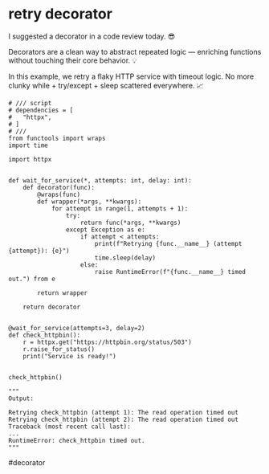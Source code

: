 # retry decorator

I suggested a decorator in a code review today. 😎

Decorators are a clean way to abstract repeated logic — enriching functions without touching their core behavior. 💡

In this example, we retry a flaky HTTP service with timeout logic. No more clunky while + try/except + sleep scattered everywhere. 📈

```
# /// script
# dependencies = [
#   "httpx",
# ]
# ///
from functools import wraps
import time

import httpx


def wait_for_service(*, attempts: int, delay: int):
    def decorator(func):
        @wraps(func)
        def wrapper(*args, **kwargs):
            for attempt in range(1, attempts + 1):
                try:
                    return func(*args, **kwargs)
                except Exception as e:
                    if attempt < attempts:
                        print(f"Retrying {func.__name__} (attempt {attempt}): {e}")
                        time.sleep(delay)
                    else:
                        raise RuntimeError(f"{func.__name__} timed out.") from e

        return wrapper

    return decorator


@wait_for_service(attempts=3, delay=2)
def check_httpbin():
    r = httpx.get("https://httpbin.org/status/503")
    r.raise_for_status()
    print("Service is ready!")


check_httpbin()

"""
Output:

Retrying check_httpbin (attempt 1): The read operation timed out
Retrying check_httpbin (attempt 2): The read operation timed out
Traceback (most recent call last):
...
RuntimeError: check_httpbin timed out.
"""
```

#decorator
